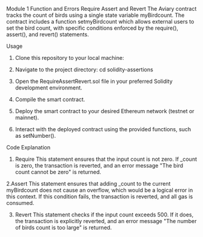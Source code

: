 Module 1 Function and Errors Require Assert and Revert
The Aviary contract tracks the count of birds using a single state variable myBirdcount. The contract includes a function setmyBirdcount which allows external users to set the bird count, with specific conditions enforced by the require(), assert(), and revert() statements.

Usage


1. Clone this repository to your local machine: 

2. Navigate to the project directory: cd solidity-assertions

3. Open the RequireAssertRevert.sol file in your preferred Solidity development environment.

3. Compile the smart contract.

4. Deploy the smart contract to your desired Ethereum network (testnet or mainnet).

5. Interact with the deployed contract using the provided functions, such as setNumber().

Code Explanation

1. Require
   This statement ensures that the input count is not zero. If _count is zero, the transaction is     reverted, and an error message "The bird count cannot be zero" is returned.
   
2.Assert
    This statement ensures that adding _count to the current myBirdcount does not cause an overflow, which would be a logical error in this context. If this condition fails, the transaction is reverted, and all gas is consumed.

3. Revert
   This statement checks if the input count exceeds 500. If it does, the transaction is explicitly reverted, and an error message "The number of birds count is too large" is returned.
